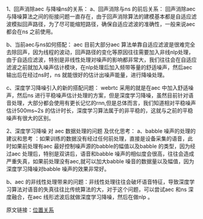 1、回声消除aec 与降噪ns的关系：
a、回声消除与ns 的前后关系： 回声消除aec 与降噪算法之间的衔接问题一直存在，由于回声消除算法的建模基本都是自适应滤波模拟回声路径，为了尽可能缩短路径，确保自适应滤波的准确性，一般来说aec 都会在ns 之前使用。

b、当前aec与ns如何搭配：   aec 目前大部分aec 算法单靠自适应滤波是很难完全去除回声，因为线程的波动，回声路径的变化等原因往往需要加入非线nlp处理，由于自适应滤波，特别是非线性处理对噪声的影响都非常大，我们往往会在自适应滤波之前就加入噪声估计模块，在nlp处理后加入频带等量的舒适噪声，然后aec 输出后在经过ns时，ns 就能很好的估计出噪声能量，进行降噪处理。

c、深度学习降噪引入的新的搭配问题：   webrtc 采用的就是在aec 中加入舒适噪声，然后ns 进行平稳噪声估计处理的方案，但是深度学习降噪，虽然目前针对语音处理，大部分都会使用有更长记忆的rnn,但是总体而言，我们知道相对平稳噪声估计500ms~2s 的估计时长，深度学习算法属于的非平稳的，这就与之前的平稳噪声有很大的区别。

2、深度学习降噪 对 aec 数据处理的问题 及优化思考：
a、babble 噪声的处理的建议和思考 ：如果训练的数据没有经过任何前处理，直接是设备采集的语音，此时如果前处理有aec 最好控制噪声源的babble的幅值以及babble 的类型，因为经过aec 处理后，特别是双讲后，语音和babble 噪声的相似度会很高，往往会造成严重失真，如果前处理没有aec,就可以加大babble 噪音的数据量以及幅值，因为深度学习降噪对babble 噪声的效果非常好。

b、aec 的非线性处理带来的问题：非线性处理往往会破坏语音特征，导致深度学习算法对语音的失真往往比传统算法的大，对于这个问题，可以尝试aec 和ns 深度融合，在aec 线形滤波后就做深度学习降噪，然后在做nlp 。

原文链接：[位置关系](https://blog.csdn.net/u012514944/article/details/90057221)
